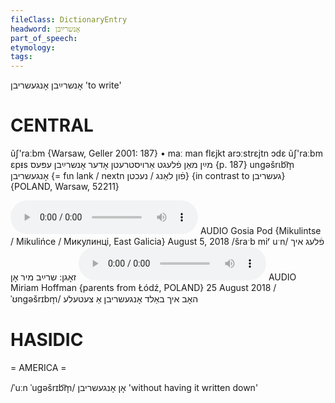```yaml
---
fileClass: DictionaryEntry
headword: אָנשרײַבן
part_of_speech: 
etymology: 
tags: 
---
```

אָנשרײַבן
אָנגעשריבן
'to write'

CENTRAL
========

ũʃ'raːbm {Warsaw, Geller 2001: 187}
	•	maː man flɛjkt arɔːstrɛjtn ɔdɛ ũʃ'raːbm ɛpᵻs מײַן מאַן פֿלעגט אַרויסטרעטן אָדער אָנשרײַבן עפּעס {p.  187}
ungəšrɩb͡m̩ אָנגעשריבן {= fɩn lank / nextn פֿון לאַנג / נעכטן} {in contrast to געשריבן} {POLAND, Warsaw, 52211}

<audio controls src="https://ia801502.us.archive.org/18/items/Gosia-and-Luza-Pod/Gosia%20Pod%205%20August%202018%20-%20fleg%20ikh%20zogn%20shrayb%20mir%20on.mp3"></audio>
AUDIO Gosia Pod {Mikulintse / Mikulińce / Микулинці, East Galicia} August 5, 2018
/šraˑb miʳ uˑn/
פֿלעג איך זאָגן: שרײַב מיר אָן
<audio controls src="https://ia801508.us.archive.org/11/items/MiriamHoffman/Miriam%20Hoffman%2025%20August%202018%20-%20hob%20ikh%20bald%20ongeshribn%20a%20tsetele.mp3"></audio>
AUDIO Miriam Hoffman {parents from Łódź, POLAND} 25 August 2018
/ˈʊngəšrɪbm̩/
האָב איך באַלד אָנגעשריבן אַ צעטעלע

HASIDIC
=======
= AMERICA = 

/ˈuːn ˈugəšrɪb͡m̩/ אָן אָנגעשריבן 'without having it written down'
